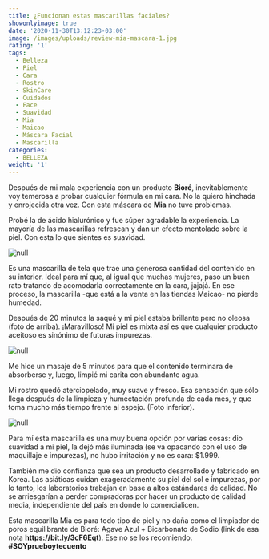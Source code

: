 ```yaml
---
title: ¿Funcionan estas mascarillas faciales?
showonlyimage: true
date: '2020-11-30T13:12:23-03:00'
image: /images/uploads/review-mia-mascara-1.jpg
rating: '1'
tags:
  - Belleza
  - Piel
  - Cara
  - Rostro
  - SkinCare
  - Cuidados
  - Face
  - Suavidad
  - Mia
  - Maicao
  - Máscara Facial
  - Mascarilla
categories:
  - BELLEZA
weight: '1'
---
```

Después de mi mala experiencia con un producto **Bioré**, inevitablemente voy temerosa a probar cualquier fórmula en mi cara. No la quiero hinchada y enrojecida otra vez. Con esta máscara de **Mia** no tuve problemas.

<!--more-->

Probé la de ácido hialurónico y fue súper agradable la experiencia. La mayoría de las mascarillas refrescan y dan un efecto mentolado sobre la piel. Con esta lo que sientes es suavidad.

![null](/images/uploads/review-mia-collage.jpg)

Es una mascarilla de tela que trae una generosa cantidad del contenido en su interior. Ideal para mí que, al igual que muchas mujeres, paso un buen rato tratando de acomodarla correctamente en la cara, jajajá. En ese proceso, la mascarilla -que está a la venta en las tiendas Maicao- no pierde humedad.

Después de 20 minutos la saqué y mi piel estaba brillante pero no oleosa (foto de arriba). ¡Maravilloso! Mi piel es mixta así es que cualquier producto aceitoso es sinónimo de futuras impurezas.

![null](/images/uploads/review-mia-con-mascarilla.jpg)

Me hice un masaje de 5 minutos para que el contenido terminara de absorberse y, luego, limpié mi carita con abundante agua.

Mi rostro quedó aterciopelado, muy suave y fresco. Esa sensación que sólo llega después de la limpieza y humectación profunda de cada mes, y que toma mucho más tiempo frente al espejo. (Foto inferior).

![null](/images/uploads/review-mia-final.jpg)

Para mí esta mascarilla es una muy buena opción por varias cosas: dio suavidad a mi piel, la dejó más iluminada (se va opacando con el uso de maquillaje e impurezas), no hubo irritación y no es cara: $1.999.

También me dio confianza que sea un producto desarrollado y fabricado en Korea. Las asiáticas cuidan exageradamente su piel del sol e impurezas, por lo tanto, los laboratorios trabajan en base a altos estándares de calidad. No se arriesgarían a perder compradoras por hacer un producto de calidad media, independiente del país en donde lo comercialicen.

Esta mascarilla Mia es para todo tipo de piel y no daña como el limpiador de poros equilibrante de Bioré: Agave Azul + Bicarbonato de Sodio (link de esa nota **https://bit.ly/3cF6Eqt**). Ese no se los recomiendo. **\#SOYprueboytecuento**
